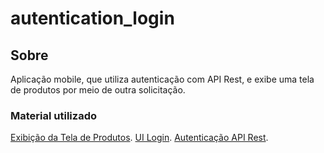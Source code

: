 # autentication_login

## Sobre
Aplicação mobile, que utiliza autenticação com API Rest, e exibe uma tela de produtos por meio de outra solicitação.

### Material utilizado

[Exibição da Tela de Produtos](https://www.youtube.com/watch?v=bkR7naR1efA).
[UI Login](https://www.youtube.com/watch?v=ExKYjqgswJg&list=PLxUBb2A_UUy_bpiNq33_V-KnqN6g4UPVa).
[Autenticação API Rest](https://www.youtube.com/watch?v=kQ_hShOrzHM&list=PLJ4k1IC8GhW1rT4nzRCqB1ACzD7nw631V).
